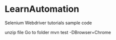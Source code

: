 # LearnAutomation
Selenium Webdriver tutorials sample code

unzip file
Go to folder
mvn test -DBrowser=Chrome

